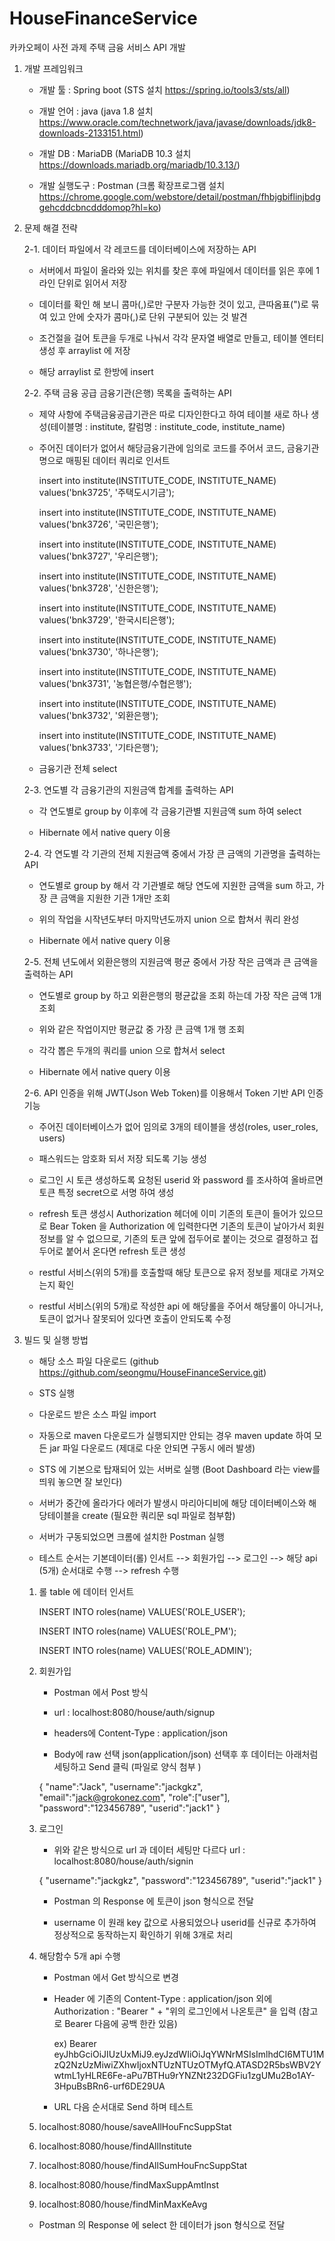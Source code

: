 

# HouseFinanceService
카카오페이 사전 과제 주택 금융 서비스 API 개발

1. 개발 프레임워크 

   - 개발 툴 : Spring boot (STS 설치 https://spring.io/tools3/sts/all)

   - 개발 언어 : java (java 1.8 설치 https://www.oracle.com/technetwork/java/javase/downloads/jdk8-downloads-2133151.html)

   - 개발 DB : MariaDB (MariaDB 10.3 설치 https://downloads.mariadb.org/mariadb/10.3.13/)

   - 개발 실행도구 : Postman (크롬 확장프로그램 설치 https://chrome.google.com/webstore/detail/postman/fhbjgbiflinjbdggehcddcbncdddomop?hl=ko)

2. 문제 해결 전략

   2-1. 데이터 파일에서 각 레코드를 데이터베이스에 저장하는 API 

    - 서버에서 파일이 올라와 있는 위치를 찾은 후에 파일에서 데이터를 읽은 후에 1 라인 단위로 읽어서 저장
  
    - 데이터를 확인 해 보니 콤마(,)로만 구분자 가능한 것이 있고, 큰따옴표(")로 묶여 있고 안에 숫자가 콤마(,)로 단위 구분되어 있는 것 발견
  
    - 조건절을 걸어 토큰을 두개로 나눠서 각각 문자열 배열로 만들고, 테이블 엔터티 생성 후 arraylist 에 저장
  
    - 해당 arraylist 로 한방에 insert
    
   2-2. 주택 금융 공급 금융기관(은행) 목록을 출력하는 API

    - 제약 사항에 주택금융공급기관은 따로 디자인한다고 하여 테이블 새로 하나 생성(테이블명 : institute, 칼럼명 : institute_code, institute_name)
    
    - 주어진 데이터가 없어서 해당금융기관에 임의로 코드를 주어서 코드, 금융기관명으로 매핑된 데이터 쿼리로 인서트
            
      insert into institute(INSTITUTE_CODE, INSTITUTE_NAME) values('bnk3725', '주택도시기금');
      
      insert into institute(INSTITUTE_CODE, INSTITUTE_NAME) values('bnk3726', '국민은행');
      
      insert into institute(INSTITUTE_CODE, INSTITUTE_NAME) values('bnk3727', '우리은행');
      
      insert into institute(INSTITUTE_CODE, INSTITUTE_NAME) values('bnk3728', '신한은행');
      
      insert into institute(INSTITUTE_CODE, INSTITUTE_NAME) values('bnk3729', '한국시티은행');
      
      insert into institute(INSTITUTE_CODE, INSTITUTE_NAME) values('bnk3730', '하나은행');
      
      insert into institute(INSTITUTE_CODE, INSTITUTE_NAME) values('bnk3731', '농협은행/수협은행');
      
      insert into institute(INSTITUTE_CODE, INSTITUTE_NAME) values('bnk3732', '외환은행');
      
      insert into institute(INSTITUTE_CODE, INSTITUTE_NAME) values('bnk3733', '기타은행');
            
      
    - 금융기관 전체 select
    
   2-3. 연도별 각 금융기관의 지원금액 합계를 출력하는 API
  
    - 각 연도별로 group by 이후에 각 금융기관별 지원금액 sum 하여 select
    
    - Hibernate 에서 native query 이용
    
   2-4. 각 연도별 각 기관의 전체 지원금액 중에서 가장 큰 금액의 기관명을 출력하는 API
  
    - 연도별로 group by 해서 각 기관별로 해당 연도에 지원한 금액을 sum 하고, 가장 큰 금액을 지원한 기관 1개만 조회
    
    - 위의 작업을 시작년도부터 마지막년도까지 union 으로 합쳐서 쿼리 완성
    
    - Hibernate 에서 native query 이용
    
   2-5. 전체 년도에서 외환은행의 지원금액 평균 중에서 가장 작은 금액과 큰 금액을 출력하는 API
  
    - 연도별로 group by 하고 외환은행의 평균값을 조회 하는데 가장 작은 금액 1개 조회
    
    - 위와 같은 작업이지만 평균값 중 가장 큰 금액 1개 행 조회
    
    - 각각 뽑은 두개의 쿼리를 union 으로 합쳐서 select
    
    - Hibernate 에서 native query 이용
    
   2-6. API 인증을 위해 JWT(Json Web Token)를 이용해서 Token 기반 API 인증 기능
   
    - 주어진 데이터베이스가 없어 임의로 3개의 테이블을 생성(roles, user_roles, users)
    
    - 패스워드는 암호화 되서 저장 되도록 기능 생성
    
    - 로그인 시 토큰 생성하도록 요청된 userid 와 password 를 조사하여 올바르면 토큰 특정 secret으로 서명 하여 생성
    
    - refresh 토큰 생성시 Authorization 헤더에 이미 기존의 토큰이 들어가 있으므로 Bear Token 을 Authorization 에 입력한다면 기존의 토큰이 날아가서 회원 정보를 알 수 없으므로, 기존의 토큰 앞에 접두어로 붙이는 것으로 결정하고 접두어로 붙어서 온다면 refresh 토큰 생성
    
    - restful 서비스(위의 5개)를 호출할때 해당 토큰으로 유저 정보를 제대로 가져오는지 확인
    
    - restful 서비스(위의 5개)로 작성한 api 에 해당롤을 주어서 해당롤이 아니거나, 토큰이 없거나 잘못되어 있다면 호출이 안되도록 수정
    
3. 빌드 및 실행 방법

   - 해당 소스 파일 다운로드 (github https://github.com/seongmu/HouseFinanceService.git) 
   
   - STS 실행
   
   - 다운로드 받은 소스 파일 import
   
   - 자동으로 maven 다운로드가 실행되지만 안되는 경우 maven update 하여 모든 jar 파일 다운로드 (제대로 다운 안되면 구동시 에러 발생)
   
   - STS 에 기본으로 탑재되어 있는 서버로 실행 (Boot Dashboard 라는 view를 띄워 놓으면 잘 보인다)
   
   - 서버가 중간에 올라가다 에러가 발생시 마리아디비에 해당 데이터베이스와 해당테이블을 create (필요한 쿼리문 sql 파일로 첨부함)
   
   - 서버가 구동되었으면 크롬에 설치한 Postman 실행
   
   - 테스트 순서는 기본데이터(롤) 인서트 --> 회원가입 --> 로그인 --> 해당 api (5개) 순서대로 수행 --> refresh 수행
   
   1. 롤 table 에 데이터 인서트 
   
      INSERT INTO roles(name) VALUES('ROLE_USER');
   
      INSERT INTO roles(name) VALUES('ROLE_PM');

      INSERT INTO roles(name) VALUES('ROLE_ADMIN');

   2. 회원가입
   
      - Postman 에서 Post 방식
      
      - url : localhost:8080/house/auth/signup
      
      - headers에 Content-Type : application/json
      
      - Body에 raw 선택 json(application/json) 선택후 후 데이터는 아래처럼 세팅하고 Send 클릭 (파일로 양식 첨부 )
      
      
      {
         "name":"Jack",
	 "username":"jackgkz",
	 "email":"jack@grokonez.com",
	 "role":["user"],
	 "password":"123456789",
	 "userid":"jack1"
      }
      
   3. 로그인
   
      - 위와 같은 방식으로 url 과 데이터 세팅만 다르다 url : localhost:8080/house/auth/signin
      
      {
	 "username":"jackgkz",
	 "password":"123456789",
	 "userid":"jack1"
      }
      
      - Postman 의 Response 에 토큰이 json 형식으로 전달
      
      - username 이 원래 key 값으로 사용되었으나 userid를 신규로 추가하여 정상적으로 동작하는지 확인하기 위해 3개로 처리
      
   4. 해당함수 5개 api 수행
   
      - Postman 에서 Get 방식으로 변경
      
      - Header 에 기존의 Content-Type : application/json 외에 Authorization : "Bearer " + "위의 로그인에서 나온토큰" 을 입력 (참고로 Bearer 다음에 공백 한칸 있음)
      
        ex) Bearer eyJhbGciOiJIUzUxMiJ9.eyJzdWIiOiJqYWNrMSIsImlhdCI6MTU1MzQ2NzUzMiwiZXhwIjoxNTUzNTUzOTMyfQ.ATASD2R5bsWBV2YwtmL1yHLRE6Fe-aPu7BTHu9rYNZNt232DGFiu1zgUMu2Bo1AY-3HpuBsBRn6-urf6DE29UA 
   
      - URL 다음 순서대로 Send 하며 테스트
          
	 1. localhost:8080/house/saveAllHouFncSuppStat
	 
	 2. localhost:8080/house/findAllInstitute
	 
	 3. localhost:8080/house/findAllSumHouFncSuppStat
	 
	 4. localhost:8080/house/findMaxSuppAmtInst
	 
	 5. localhost:8080/house/findMinMaxKeAvg
	 
      - Postman 의 Response 에 select 한 데이터가 json 형식으로 전달 	 
   


   
